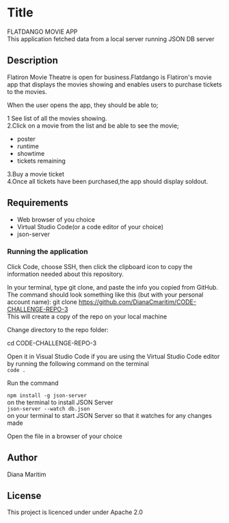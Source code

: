 # Title
FLATDANGO MOVIE APP<br>
This application fetched data from a local server running JSON DB server

## Description
Flatiron Movie Theatre is open for business.Flatdango is Flatiron's movie app that displays the movies showing and enables users to purchase tickets to the movies.<br>

When the user opens the app, they should be able to;

1 See list of all the movies showing.<br>
2.Click on a movie from the list and be able to see the movie;<br>
  * poster<br>
  * runtime<br>
  * showtime<br>
  * tickets remaining<br>

3.Buy a movie ticket<br>
4.Once all tickets have been purchased,the app should display soldout.

## Requirements

* Web browser of you choice
* Virtual Studio Code(or a code editor of your choice)
* json-server
### Running the application

Click Code, choose SSH, then click the clipboard icon to copy the information needed about this repository.

In your terminal, type git clone, and paste the info you copied from GitHub. The command should look something like this (but with your personal account name):
  git clone https://github.com/DianaCmaritim/CODE-CHALLENGE-REPO-3
<br>
This will create a copy of the repo on your local machine

Change directory to the repo folder:

cd CODE-CHALLENGE-REPO-3<br>

Open it in Visual Studio Code if you are using the Virtual Studio Code editor by running the following command on the terminal<br>
``code .``


Run the command<br>

``npm install -g json-server`` <br>on the terminal to install JSON Server<br>
``json-server --watch db.json``<br>on your terminal to start JSON Server so that it watches for any changes made

Open the file in a browser of your choice



## Author
Diana Maritim

## License
This project is licenced under under Apache 2.0